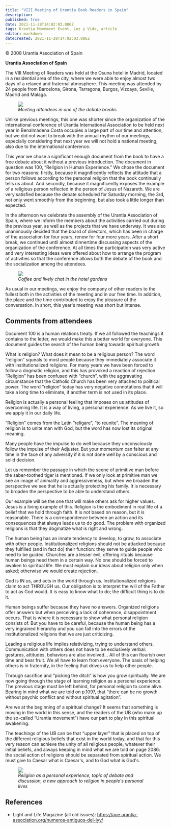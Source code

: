 ```yaml
---
title: "VIII Meeting of Urantia Book Readers in Spain"
description: 
published: true
date: 2021-11-28T14:02:03.086Z
tags: Urantia Movement Event, Luz y Vida, article
editor: markdown
dateCreated: 2021-11-28T14:02:03.086Z
---
```


<p class="v-card v-sheet theme--light gray lighten-3 px-2">© 2008 Urantia Association of Spain</p>


**Urantia Association of Spain**

The VIII Meeting of Readers was held at the Osuna hotel in Madrid, located in a residential area of the city, where we were able to enjoy almost two days of a relaxed and fraternal atmosphere. This meeting was attended by 24 people from Barcelona, Girona, Tarragona, Burgos, Vizcaya, Seville, Madrid and Malaga.

<figure id="Figure_1" class="image urantiapedia">
<img src="/image/article/Luz_y_Vida/LyV13/04.jpg">
<figcaption><em>Meeting attendees in one of the debate breaks</em></figcaption>
</figure>

Unlike previous meetings, this one was shorter since the organization of the international conference of Urantia International Association to be held next year in Benalmádena Costa occupies a large part of our time and attention, but we did not want to break with the annual rhythm of our meetings, especially considering that next year we will not hold a national meeting, also due to the international conference.

This year we chose a significant enough document from the book to have a free debate about it without a previous introduction. The document in question was 100, “Religion in Human Experience.” We chose the document for two reasons: firstly, because it magnificently reflects the attitude that a person follows according to the personal religion that the book continually tells us about. And secondly, because it magnificently exposes the example of a religious person reflected in the person of Jesus of Nazareth. We are very satisfied because the debate scheduled for Saturday morning, the 3rd, not only went smoothly from the beginning, but also took a little longer than expected.

In the afternoon we celebrate the assembly of the Urantia Association of Spain, where we inform the members about the activities carried out during the previous year, as well as the projects that we have underway. It was also unanimously decided that the board of directors, which has been in charge of the association for four years, renew for four more years. After a short break, we continued until almost dinnertime discussing aspects of the organization of the conference. At all times the participation was very active and very interesting ideas were offered about how to arrange the program of activities so that the conference allows both the debate of the book and the socialization among the attendees.

<figure id="Figure_2" class="image urantiapedia">
<img src="/image/article/Luz_y_Vida/LyV13/03.jpg">
<figcaption><em>Coffee and lively chat in the hotel gardens</em></figcaption>
</figure>

As usual in our meetings, we enjoy the company of other readers to the fullest both in the activities of the meeting and in our free time. In addition, the place and the time contributed to enjoy the pleasure of the conversation. In short, this year's meeting was short but intense.

## Comments from attendees

Document 100 is a human relations treaty. If we all followed the teachings it contains to the letter, we would make this a better world for everyone. This document guides the search of the human being towards spiritual growth.

What is religion? What does it mean to be a religious person? The word “religion” squeals to most people because they immediately associate it with institutionalized religions. For many years we have been forced to follow a dogmatic religion, and this has provoked a reaction of rejection. “Religion” has been confused with “church”, with the aggravating circumstance that the Catholic Church has been very attached to political power. The word “religion” today has very negative connotations that it will take a long time to eliminate, if another term is not used in its place.

Religion is actually a personal feeling that imposes on us attitudes of overcoming life. It is a way of living, a personal experience. As we live it, so we apply it in our daily life.

“Religion” comes from the Latin “religare”, “to reunite”. The meaning of religion is to unite man with God, but the word has now lost its original meaning.

Many people have the impulse to do well because they unconsciously follow the impulse of their Adjuster. But your momentum can falter at any time in the face of any adversity if it is not done well by a conscious and solid decision.

Let us remember the passage in which the scene of primitive man before the saber-toothed tiger is mentioned. If we only look at primitive man we see an image of animality and aggressiveness, but when we broaden the perspective we see that he is actually protecting his family. It is necessary to broaden the perspective to be able to understand others.

Our example will be the one that will make others ask for higher values. Jesus is a living example of this. Religion is the embodiment in real life of a belief that we hold through faith. It is not based on reason, but it is reasonable. There is a correspondence between an action and its consequences that always leads us to do good. The problem with organized religions is that they dogmatize what is right and wrong.

The human being has an innate tendency to develop, to grow, to associate with other people. Institutionalized religions should not be attacked because they fulfilled (and in fact do) their function: they serve to guide people who need to be guided. Churches are a lesser evil, offering rituals because human beings need them in a certain way. No one should be forced to awaken to spiritual life. We must explain our ideas about religion only when asked; otherwise we would create rejection.

God is IN us, and acts in the world through us. Institutionalized religions claim to act THROUGH us. Our obligation is to interpret the will of the Father to act as God would. It is easy to know what to do; the difficult thing is to do it.

Human beings suffer because they have no answers. Organized religions offer answers but when perceiving a lack of coherence, disappointment occurs. That is where it is necessary to show what personal religion consists of. But you have to be careful, because the human being has a very ingrained hierarchy and you can fall into the errors of the institutionalized religions that we are just criticizing.

Leading a religious life implies relativizing, trying to understand others. Communication with others does not have to be exclusively verbal: gestures, attitudes, behaviors are also involved... All of this can flourish over time and bear fruit. We all have to learn from everyone. The basis of helping others is in fraternity, in the feeling that drives us to help other people.

Through sacrifice and “picking the ditch” is how you grow spiritually. We are now going through the stage of learning religion as a personal experience. The previous stage must be left behind, for personal religion to come alive. Bearing in mind what we are told on p.1097, that “there can be no growth without psychic conflict and without spiritual agitation”.

Are we at the beginning of a spiritual change? It seems that something is moving in the world in this sense, and the readers of the UB (who make up the so-called “Urantia movement”) have our part to play in this spiritual awakening.

The teachings of the UB can be that “upper layer” that is placed on top of the different religious beliefs that exist in the world today, and that for this very reason can achieve the unity of all religious people, whatever their initial beliefs, and always keeping in mind what we are told on page 2086: the social action of religions should be separated from spiritual action. We must give to Caesar what is Caesar's, and to God what is God's.

<figure id="Figure_3" class="image urantiapedia">
<img src="/image/article/Luz_y_Vida/LyV13/05.jpg">
<figcaption><em>Religion as a personal experience, topic of debate and discussion, a new approach to religion in people's personal lives</em></figcaption>
</figure>

## References

- Light and Life Magazine (all old issues): https://aue.urantia-association.org/numeros-antiguos-del-lyv/

